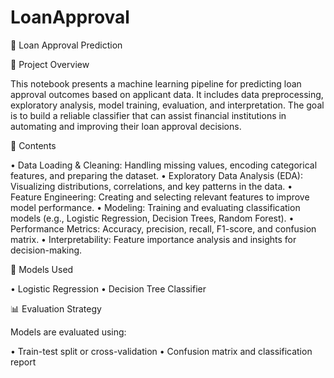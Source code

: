 # LoanApproval
📘 Loan Approval Prediction 

📝 Project Overview

This notebook presents a machine learning pipeline for predicting loan approval outcomes based on applicant data. It includes data preprocessing, exploratory analysis, model training, evaluation, and interpretation. The goal is to build a reliable classifier that can assist financial institutions in automating and improving their loan approval decisions.

📂 Contents

• Data Loading & Cleaning: Handling missing values, encoding categorical features, and preparing the dataset.
• Exploratory Data Analysis (EDA): Visualizing distributions, correlations, and key patterns in the data.
• Feature Engineering: Creating and selecting relevant features to improve model performance.
• Modeling: Training and evaluating classification models (e.g., Logistic Regression, Decision Trees, Random Forest).
• Performance Metrics: Accuracy, precision, recall, F1-score, and confusion matrix.
• Interpretability: Feature importance analysis and insights for decision-making.


🧠 Models Used

• Logistic Regression
• Decision Tree Classifier

📊 Evaluation Strategy

Models are evaluated using:

• Train-test split or cross-validation
• Confusion matrix and classification report

